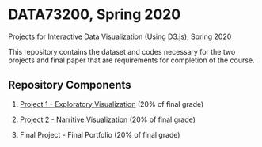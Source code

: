 # DATA73200, Spring 2020
Projects for Interactive Data Visualization (Using D3.js), Spring 2020

This repository contains the dataset and codes necessary for the two projects and final paper that are requirements for completion of the course.

## Repository Components

1. [Project 1 - Exploratory Visualization](https://sheri-kamal.github.io/DATA73200-SP2020/Exploratory/) (20% of final grade)

2. [Project 2 - Narritive Visualization](https://sheri-kamal.github.io/DATA73200-SP2020/Narrative/) (20% of final grade)

3. Final Project - Final Portfolio (20% of final grade)
